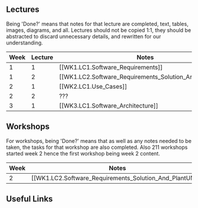 ```table-of-contents
```

## Lectures

Being 'Done?' means that notes for that lecture are completed, text, tables, images, diagrams, and all. Lectures should not be copied 1:1, they should be abstracted to discard unnecessary details, and rewritten for our understanding. 

| Week | Lecture | Notes                                                   | Done? |
| ---- | ------- | ------------------------------------------------------- | ----- |
| 1    | 1       | [[WK1.LC1.Software_Requirements]]                       | ✅     |
| 1    | 2       | [[WK1.LC2.Software_Requirements_Solution_And_PlantUML]] | 😐    |
| 2    | 1       | [[WK2.LC1.Use_Cases]]                                   | ✅     |
| 2    | 2       | ???                                                     |       |
| 3    | 1       | [[WK3.LC1.Software_Architecture]]                       |       |

## Workshops

For workshops, being 'Done?' means that as well as any notes needed to be taken, the tasks for that workshop are also completed. Also 211 workshops started week 2 hence the first workshop being week 2 content.

| Week | Notes                                | Done? |
| ---- | ------------------------------------ | ----- |
| 2    | [[WK1.LC2.Software_Requirements_Solution_And_PlantUML]] | ✅     |

## Useful Links
